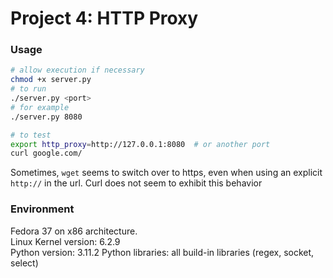 # Project 4: HTTP Proxy

### Usage

```bash 
# allow execution if necessary
chmod +x server.py
# to run 
./server.py <port>
# for example
./server.py 8080
```


```bash
# to test
export http_proxy=http://127.0.0.1:8080  # or another port 
curl google.com/
```

Sometimes, `wget` seems to switch over to https, even when using an explicit `http://` in the url.
Curl does not seem to exhibit this behavior

### Environment
Fedora 37 on x86 architecture.\
Linux Kernel version: 6.2.9\
Python version: 3.11.2
Python libraries: all build-in libraries (regex, socket, select)
